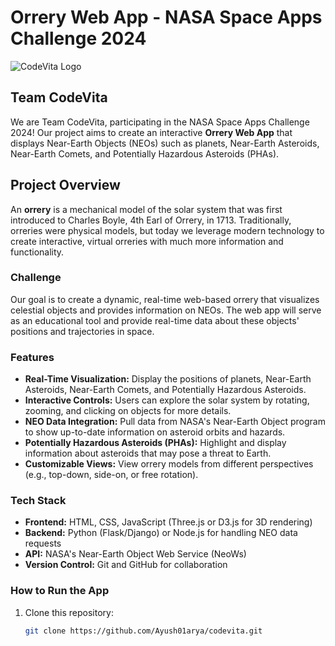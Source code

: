# Orrery Web App - NASA Space Apps Challenge 2024

![CodeVita Logo](path-to-logo.png) <!-- Add your team logo if applicable -->

## Team CodeVita

We are Team CodeVita, participating in the NASA Space Apps Challenge 2024! Our project aims to create an interactive **Orrery Web App** that displays Near-Earth Objects (NEOs) such as planets, Near-Earth Asteroids, Near-Earth Comets, and Potentially Hazardous Asteroids (PHAs).

## Project Overview

An **orrery** is a mechanical model of the solar system that was first introduced to Charles Boyle, 4th Earl of Orrery, in 1713. Traditionally, orreries were physical models, but today we leverage modern technology to create interactive, virtual orreries with much more information and functionality.

### Challenge

Our goal is to create a dynamic, real-time web-based orrery that visualizes celestial objects and provides information on NEOs. The web app will serve as an educational tool and provide real-time data about these objects' positions and trajectories in space.

### Features

- **Real-Time Visualization:** Display the positions of planets, Near-Earth Asteroids, Near-Earth Comets, and Potentially Hazardous Asteroids.
- **Interactive Controls:** Users can explore the solar system by rotating, zooming, and clicking on objects for more details.
- **NEO Data Integration:** Pull data from NASA's Near-Earth Object program to show up-to-date information on asteroid orbits and hazards.
- **Potentially Hazardous Asteroids (PHAs):** Highlight and display information about asteroids that may pose a threat to Earth.
- **Customizable Views:** View orrery models from different perspectives (e.g., top-down, side-on, or free rotation).

### Tech Stack

- **Frontend:** HTML, CSS, JavaScript (Three.js or D3.js for 3D rendering)
- **Backend:** Python (Flask/Django) or Node.js for handling NEO data requests
- **API:** NASA's Near-Earth Object Web Service (NeoWs)
- **Version Control:** Git and GitHub for collaboration

### How to Run the App

1. Clone this repository:  
   ```bash
   git clone https://github.com/Ayush01arya/codevita.git
